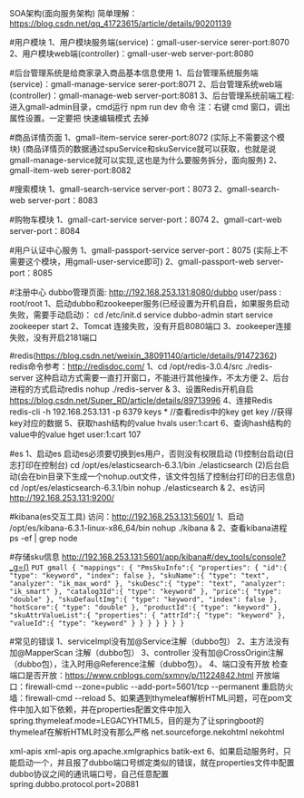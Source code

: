 SOA架构(面向服务架构)
简单理解：https://blog.csdn.net/qq_41723615/article/details/90201139

#用户模块
1、用户模块服务端(service)：gmall-user-service serer-port:8070
2、用户模块web端(controller)：gmall-user-web server-port:8080

#后台管理系统是给商家录入商品基本信息使用
1、后台管理系统服务端(service)：gmall-manage-service serer-port:8071
2、后台管理系统web端(controller)：gmall-manage-web server-port:8081
3、后台管理系统前端工程: 进入gmall-admin目录，cmd运行 npm run dev 命令
注：右键 cmd 窗口，调出属性设置。一定要把  快速编辑模式 去掉

#商品详情页面
1、gmall-item-service  serer-port:8072 (实际上不需要这个模块)
(商品详情页的数据通过spuService和skuService就可以获取，也就是说gmall-manage-service就可以实现,这也是为什么要服务拆分，面向服务)
2、gmall-item-web      serer-port:8082

#搜索模块
1、gmall-search-service  server-port：8073
2、gmall-search-web      server-port：8083

#购物车模块
1、gmall-cart-service    server-port：8074
2、gmall-cart-web        server-port：8084

#用户认证中心服务
1、gmall-passport-service server-port：8075 (实际上不需要这个模块，用gmall-user-service即可)
2、gmall-passport-web     server-port：8085

#注册中心
dubbo管理页面: http://192.168.253.131:8080/dubbo     user/pass : root/root
1、启动dubbo和zookeeper服务(已经设置为开机自启，如果服务启动失败，需要手动启动)：
cd /etc/init.d 
service dubbo-admin start
service zookeeper start
2、Tomcat 连接失败，没有开启8080端口
3、zookeeper连接失败，没有开启2181端口

#redis(https://blog.csdn.net/weixin_38091140/article/details/91472362)
redis命令参考：http://redisdoc.com/
1、cd /opt/redis-3.0.4/src
./redis-server
这种启动方式需要一直打开窗口，不能进行其他操作，不太方便
2、后台进程的方式启动redis
nohup ./redis-server &
3、设置Redis开机自启
https://blog.csdn.net/Super_RD/article/details/89713996
4、连接Redis
redis-cli -h 192.168.253.131 -p 6379
keys *  //查看redis中的key
get key  //获得key对应的数据
5、获取hash结构的value
hvals user:1:cart
6、查询hash结构的value中的value
hget user:1:cart 107


#es
1、启动es
启动es必须要切换到es用户，否则没有权限启动
(1)控制台启动(日志打印在控制台)
cd /opt/es/elasticsearch-6.3.1/bin
./elasticsearch
(2)后台启动(会在bin目录下生成一个nohup.out文件，该文件包括了控制台打印的日志信息)
cd /opt/es/elasticsearch-6.3.1/bin
nohup ./elasticsearch &
2、es访问
http://192.168.253.131:9200/

#kibana(es交互工具)
访问：http://192.168.253.131:5601/
1、启动
/opt/es/kibana-6.3.1-linux-x86_64/bin
nohup ./kibana &
2、查看kibana进程
ps -ef | grep node


#存储sku信息
http://192.168.253.131:5601/app/kibana#/dev_tools/console?_g=()
`PUT gmall
 {
   "mappings": {
     "PmsSkuInfo":{
       "properties": {
         "id":{
           "type": "keyword",
           "index": false
         },
         "skuName":{
           "type": "text",
           "analyzer": "ik_max_word"
         },
         "skuDesc":{
           "type": "text",
           "analyzer": "ik_smart"
         },
         "catalog3Id":{
           "type": "keyword"
         },
         "price":{
           "type": "double"
         },
         "skuDefaultImg":{
           "type": "keyword",
           "index": false
         },
         "hotScore":{
           "type": "double"
         },
         "productId":{
           "type": "keyword"
         },
         "skuAttrValueList":{
           "properties": {
             "attrId":{
               "type": "keyword"
             },
             "valueId":{
               "type": "keyword"
             }
           }
         }
       }
     }
   }
 }
`

#常见的错误
1、serviceImpl没有加@Service注解（dubbo包）
2、主方法没有加@MapperScan 注解（dubbo包）
3、controller 没有加@CrossOrigin注解（dubbo包），注入时用@Reference注解（dubbo包）。
4、端口没有开放
检查端口是否开放：https://www.cnblogs.com/sxmny/p/11224842.html
开放端口：firewall-cmd --zone=public --add-port=5601/tcp --permanent
重启防火墙：firewall-cmd --reload
5、如果遇到thymeleaf解析HTML问题，可在pom文件中加入如下依赖，并在properties配置文件中加入
spring.thymeleaf.mode=LEGACYHTML5，目的是为了让springboot的thymeleaf在解析HTML时没有那么严格
<dependency>
     <groupId>net.sourceforge.nekohtml</groupId>
     <artifactId>nekohtml</artifactId>
 </dependency>
 
 <dependency>
     <groupId>xml-apis</groupId>
     <artifactId>xml-apis</artifactId>
 </dependency>
 
 <dependency>
 	<groupId>org.apache.xmlgraphics</groupId>
 	<artifactId>batik-ext</artifactId>
 </dependency>
6、如果启动服务时，只能启动一个，并且报了dubbo端口号绑定类似的错误，就在properties文件中配置dubbo协议之间的通讯端口号，自己任意配置
spring.dubbo.protocol.port=20881



